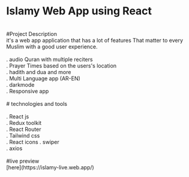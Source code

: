 # Islamy Web App using React <br/>
<br/>
#Project Description<br/>
it's a web app application that has a lot of features That matter to every Muslim with a good user experience.<br/>
<br/>
. audio Quran with multiple reciters <br/>
. Prayer Times based on the users's location <br/>
. hadith and dua and more <br/>
. Multi Language app (AR-EN) <br/>
. darkmode <br/>
. Responsive app <br/>
<br/>
# technologies and tools <br/>
<br/>
. React js <br/>
. Redux toolkit <br/>
. React Router <br/>
. Tailwind css  <br/>
. React icons
. swiper <br/>
. axios<br/>
<br/>
#live preview
<br/>
[here](https://islamy-live.web.app/)

